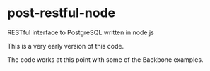 post-restful-node
=================

RESTful interface to PostgreSQL written in node.js

This is a very early version of this code.

The code works at this point with some of the Backbone examples.


